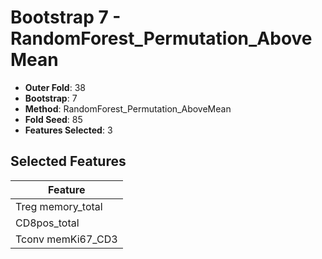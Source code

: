 # Bootstrap 7 - RandomForest_Permutation_AboveMean

- **Outer Fold**: 38
- **Bootstrap**: 7
- **Method**: RandomForest_Permutation_AboveMean
- **Fold Seed**: 85
- **Features Selected**: 3

## Selected Features

| Feature |
|---------|
| Treg memory_total |
| CD8pos_total |
| Tconv memKi67_CD3 |
